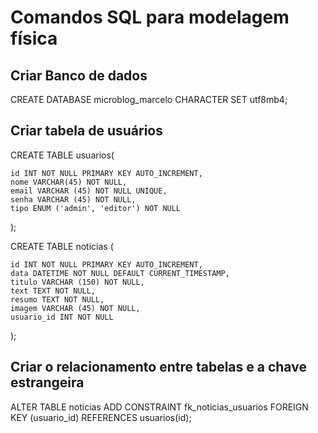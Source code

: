 # Comandos SQL para modelagem física 

## Criar Banco de dados 

CREATE DATABASE microblog_marcelo CHARACTER SET utf8mb4;

## Criar tabela de usuários

CREATE TABLE usuarios(

    id INT NOT NULL PRIMARY KEY AUTO_INCREMENT, 
    nome VARCHAR(45) NOT NULL, 
    email VARCHAR (45) NOT NULL UNIQUE, 
    senha VARCHAR (45) NOT NULL, 
    tipo ENUM ('admin', 'editor') NOT NULL 
);

CREATE TABLE noticias (

    id INT NOT NULL PRIMARY KEY AUTO_INCREMENT, 
    data DATETIME NOT NULL DEFAULT CURRENT_TIMESTAMP,
    titulo VARCHAR (150) NOT NULL, 
    text TEXT NOT NULL,
    resumo TEXT NOT NULL,
    imagem VARCHAR (45) NOT NULL,
    usuario_id INT NOT NULL

);

## Criar o relacionamento entre tabelas e a chave estrangeira

ALTER TABLE noticias 
ADD CONSTRAINT fk_noticias_usuarios
FOREIGN KEY (usuario_id) REFERENCES usuarios(id);



